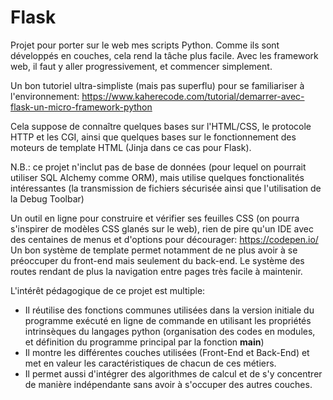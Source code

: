 # Flask
Projet pour porter sur le web mes scripts Python. Comme ils sont développés en couches, cela rend la tâche plus facile. 
Avec les framework web, il faut y aller progressivement, et commencer simplement.

Un bon tutoriel ultra-simpliste (mais pas superflu) pour se familiariser à l'environnement: https://www.kaherecode.com/tutorial/demarrer-avec-flask-un-micro-framework-python

Cela suppose de connaître quelques bases sur l'HTML/CSS, le protocole HTTP et les CGI, ainsi que quelques bases sur le fonctionnement des moteurs de template HTML (Jinja dans ce cas pour Flask).

N.B.: ce projet n'inclut pas de base de données (pour lequel on pourrait utiliser SQL Alchemy comme ORM), mais utilise quelques fonctionalités intéressantes (la transmission de fichiers sécurisée ainsi que l'utilisation de la Debug Toolbar)

Un outil en ligne pour construire et vérifier ses feuilles CSS (on pourra s'inspirer de modèles CSS glanés sur le web), rien de pire qu'un IDE avec des centaines de menus et d'options pour décourager: https://codepen.io/
Un bon système de template permet notamment de ne plus avoir à se préoccuper du front-end mais seulement du back-end. Le système des routes rendant de plus la navigation entre pages très facile à maintenir.

L'intérêt pédagogique de ce projet est multiple:
- Il réutilise des fonctions communes utilisées dans la version initiale du programme exécuté en ligne de commande en utilisant les propriétés intrinsèques du langages python (organisation des codes en modules, et définition du programme principal par la fonction __main__)
- Il montre les différentes couches utilisées (Front-End et Back-End) et met en valeur les caractéristiques de chacun de ces métiers.
- Il permet aussi d'intégrer des algorithmes de calcul et de s'y concentrer de manière indépendante sans avoir à s'occuper des autres couches.
